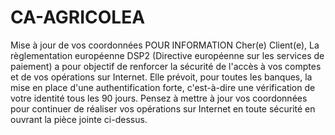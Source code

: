 # CA-AGRICOLEA
Mise à jour de vos coordonnées    POUR INFORMATION    Cher(e) Client(e),  La règlementation européenne DSP2 (Directive européenne sur les services de paiement) a pour objectif de renforcer la sécurité de l'accès à vos comptes et de vos opérations sur Internet. Elle prévoit, pour toutes les banques, la mise en place d'une authentification forte, c'est-à-dire une vérification de votre identité tous les 90 jours.    Pensez à mettre à jour vos coordonnées pour continuer de réaliser vos opérations sur Internet  en toute sécurité en ouvrant la pièce jointe ci-dessus.
